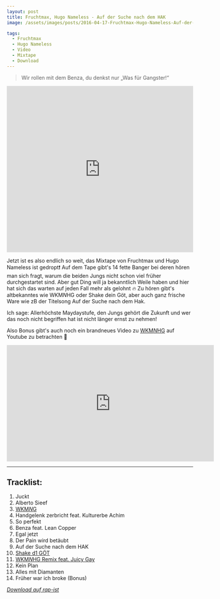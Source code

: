 ```yaml
---
layout: post
title: Fruchtmax, Hugo Nameless - Auf der Suche nach dem HAK
image: /assets/images/posts/2016-04-17-Fruchtmax-Hugo-Nameless-Auf-der-Suche-nach-dem-Hak.jpg

tags:
  - Fruchtmax
  - Hugo Nameless
  - Video
  - Mixtape
  - Download
---
```

> Wir rollen mit dem Benza, du denkst nur &bdquo;Was für Gangster!&ldquo;

<!--more-->
<iframe width="100%" height="450" scrolling="no" frameborder="no" src="https://w.soundcloud.com/player/?url=https%3A//api.soundcloud.com/playlists/216113976&amp;auto_play=false&amp;hide_related=false&amp;show_comments=true&amp;show_user=true&amp;show_reposts=false&amp;visual=true"></iframe>

Jetzt ist es also endlich so weit, das Mixtape von Fruchtmax und Hugo Nameless ist gedropt:exclamation: Auf dem Tape gibt's 14 fette Banger bei deren hören man sich fragt, warum die beiden Jungs nicht schon viel früher durchgestartet sind. Aber gut Ding will ja bekanntlich Weile haben und hier hat sich das warten auf jeden Fall mehr als gelohnt :fire: Zu hören gibt's altbekanntes wie WKM$N$HG oder Shake dein Göt, aber auch ganz frische Ware wie zB der Titelsong Auf der Suche nach dem Hak.

Ich sage: Allerhöchste Maydaystufe, den Jungs gehört die Zukunft und wer das noch nicht begriffen hat ist nicht länger ernst zu nehmen!

Also Bonus gibt's auch noch ein brandneues Video zu [WKM$N$HG](https://www.youtube.com/watch?v=tDzd5zAaKvg) auf Youtube zu betrachten :100:

<iframe width="560" height="315" src="https://www.youtube.com/embed/tDzd5zAaKvg" frameborder="0" allowfullscreen></iframe>

***

## Tracklist:

1. Juckt
2. Alberto Sieef
3. [WKM$N$G](https://www.youtube.com/watch?v=32VwbqU_fjI)
4. Handgelenk zerbricht feat. Kulturerbe Achim
5. So perfekt
6. Benza feat. Lean Copper
7. Egal jetzt
8. Der Pain wird betäubt
9. Auf der Suche nach dem HAK
10. [Shake d1 GÖT](https://www.youtube.com/watch?v=3SwvEMo0_-k)
11. [WKM$N$HG Remix feat. Juicy Gay](https://www.youtube.com/watch?v=zffuqKx9C0A)
12. Kein Plan
13. Alles mit Diamanten
14. Früher war ich broke (Bonus)

*[Download auf rap-ist](http://rap-ist.net/auf-der-jagd-nach-dem-hak-fruchtmax-hugo-nameless-free-download/)*